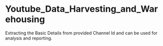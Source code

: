 # Youtube_Data_Harvesting_and_Warehousing
Extracting the Basic Details from provided Channel Id and can be used for analysis and reporting.




